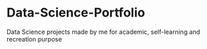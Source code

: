 # Data-Science-Portfolio
Data Science projects made by me for academic, self-learning and recreation purpose
